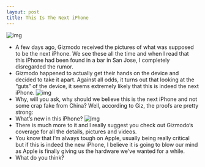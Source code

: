 ```yaml
---
layout: post
title: This Is The Next iPhone
---
```

![img](http://media.idownloadblog.com/wp-content/uploads/2010/04/iphone-4.jpg)
* A few days ago, Gizmodo received the pictures of what was supposed to be the next iPhone. We see these all the time and when I read that this iPhone had been found in a bar in San Jose, I completely disregarded the rumor.
* Gizmodo happened to actually get their hands on the device and decided to take it apart. Against all odds, it turns out that looking at the “guts” of the device, it seems extremely likely that this is indeed the next iPhone.
![img](http://media.idownloadblog.com/wp-content/uploads/2010/04/iphone-4.1.jpg)
* Why, will you ask, why should we believe this is the next iPhone and not some crap fake from China? Well, according to Giz, the proofs are pretty strong:
* What’s new in this iPhone?
![img](http://media.idownloadblog.com/wp-content/uploads/2010/04/iphone-4.2.jpg)
* There is much more to it and I really suggest you check out Gizmodo‘s coverage for all the details, pictures and videos.
* You know that I’m always tough on Apple, usually being really critical but if this is indeed the new iPhone, I believe it is going to blow our mind as Apple is finally giving us the hardware we’ve wanted for a while.
* What do you think?

